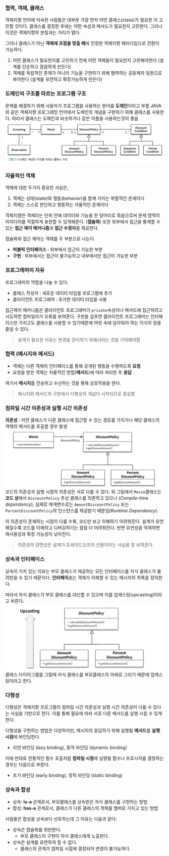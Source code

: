 ### 협력, 객체, 클래스
객체지향 언어에 익숙한 사람들은 대부분 가장 먼저 어떤 클래스(class)가 필요한 지 고민할 것이다. 클래스를 결정한 후에는 어떤 속성과 메서드가 필요한지 고민한다.
그러나 이것은 객체지향의 본질과는 거리가 멀다.

그러나 클래스가 아닌 **객체에 초점을 맞출 때**에 진정한 객체지향 패러다임으로 전환이 가능하다.
1. 어떤 클래스가 필요한지를 고민하기 전에 어떤 객체들이 필요한지 고민해야한다 (설계를 단순하고 깔끔하게 만든다)
2. 객체를 독립적인 존재가 아니라 기능을 구현하기 위해 협력하는 공동체의 일원으로 봐야한다 (설계를 유연하고 확장가능하게 만든다)

### 도메인의 구조를 따르는 프로그램 구조
문제를 해결하기 위해 사용자가 프로그램을 사용하는 분야를 **도메인**이라고 부름
JAVA와 같은 객체지향 프로그래밍 언어에서 도메인의 개념을 구현하기 위해 클래스를 사용한다. 따라서 클래스는 도메인과 비슷하거나 같은 이름을 사용하는것이 좋음
![](attachment/78b8e058c66786f0a45044c3a2e6e99e.png)
### 자율적인 객체
객체에 대한 두가지 중요한 사실은,
1. 객체는 상태(state)와 행동(behavior)을 함께 가지는 복합적인 존재이다
2. 객체는 스스로 판단하고 행동하는 자율적인 존재이다

객체지향은 객체라는 단위 안에 데이터와 기능을 한 덩어리로 묶음으로써 문제 영역의 아이디어를 적절하게 표현할 수 있게해준다. (**캡슐화**)
또한 외부에서 접근을 통제할 수 있는 **접근 제어 메커니즘**과 **접근 수정자**를 제공한다.

캡슐화와 접근 제어는 객체를 두 부분으로 나눈다.
- **퍼블릭 인터페이스** : 외부에서 접근이 가능한 부분
- **구현** : 외부에서는 접근이 불가능하고 내부에서만 접근이 가능한 부분

### 프로그래머의 자유
프로그래머의 역할을 나눌 수 있다.
- 클래스 작성자 : 새로운 데이터 타입을 프로그램에 추가
- 클라이언트 프로그래머 : 추가한 데이터 타입을 사용

접근제어 매커니즘은 클라이언트 프로그래머가 `private`속성이나 메서드에 접근하려고 시도하면 컴파일러가 오류를 보여준다.
구현을 감추면 클라이언트 프로그래머는 인터페이스만 가지고도 클래스를 사용할 수 있기때문에 머릿 속에 담아둬야 하는 지식의 양을 줄일 수 있다.

> 설계가 필요한 이유는 변경을 관리하기 위해서라는 것을 기억해야함

### 협력 (메시지와 메서드)
- 객체는 다른 객체의 인터페이스를 통해 공개된 행동을 수행하도록 **요청**
- 요청을 받은 객체는 자율적인 방법(**메서드**)에 따라 처리한 후 **응답**

여기서 **메시지**를 전송하고 수신하는 것을 통해 상호작용을 한다. 

> 메시지와 메서드의 구분에서 다형성의 개념이 시작되므로 중요함

### 컴파일 시간 의존성과 실행 시간 의존성
**의존성** : 어떤 클래스가 다른 클래스에 접근할 수 있는 경로를 가지거나 해당 클래스의 객체의 메서드를 호출할 경우 발생
![](attachment/c468da2e91bf8fb7a60977938140d76f.png)
코드의 의존성과 실행 시점의 의존성은 서로 다를 수 있다.
위 그림에서 `Movie`클래스는 **코드 상**에서 `DiscountPolicy` 추상 클래스를 의존하고 있으나 (*Compile-time dependency*), 실제로 매개변수로는 `AmountDiscountPolicy` 또는 `PercentDiscountPolicy`의 인스턴스를 제공받기 때문임(*Runtime Dependency*).

이 의존성이 존재하는 시점이 다를 수록, 코드만 보고 이해하기 어려워진다.
설계가 유연해질수록 코드를 이해하고 디버깅하기는 점점 더 어려워진다. 반면 유연성을 억제하면 재사용성과 확장 가능성이 낮아진다.

> 의존성의 양면성은 설계가 트레이드오프의 산물이라는 사실을 잘 보여준다.

### 상속과 인터페이스
상속이 가치 있는 이유는 부모 클래스가 제공하는 모든 인터페이스를 자식 클래스가 물려받을 수 있기 때문이다. **인터페이스**는 객체가 이해할 수 있는 메시지의 목록을 정의한다.

따라서 자식 클래스가 부모 클래스를 대신할 수 있으며 이를 업캐스팅(upcasting)이라고 부른다.
![](attachment/d9e3f89bf3deea27042f9cd5a56e229e.png)
클래스 다이어그램을 그릴때 자식 클래스를 부모클래스의 아래로 그리기 때문에 업캐스팅이라고 한다.
### 다형성
다형성은 객체지향 프로그램의 컴파일 시간 의존성과 실행 시간 의존성이 다를 수 있다는 사실을 기반으로 한다. 이를 통해 필요에 따라 서로 다른 메서드를 실행 시킬 수 있게한다.

다형성을 구현하는 방법은 다양하지만, 메시지의 응답하기 위해 실행될 **메서드**를 **실행 시점**에 바인딩한다.
- 지연 바인딩 (lazy binding), 동적 바인딩 (dynamic binding)

이에 반대로 전통적인 함수 호출처럼 **컴파일 시점**에 실행될 함수나 프로시저를 결정하는 경우는 다음으로 부른다.
- 초기 바인딩 (early binding), 정적 바인딩 (static binding)

### 상속과 합성
- 상속: **is-a** 관계로서, 부모클래스를 상속받은 자식 클래스를 구현하는 방법
- 합성: **has-a** 관계로서, 클래스가 다른 클래스의 객체를 멤버로 가지고 있는 방법

사람들은 합성을 상속보다 선호하는데 그 이유는 다음과 같다:
- 상속은 캡슐화를 위반한다.
	- 부모 클래스의 구현이 자식 클래스에게 노출된다. 
- 상속은 설계를 유연하게 할 수 없다.
	- 클래스의 관계가 컴파일 시점에 결정되어 변경이 불가능하다.
